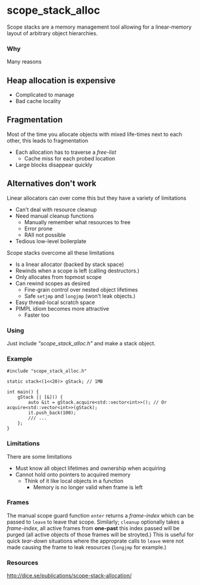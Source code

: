 # scope_stack_alloc

Scope stacks are a memory management tool allowing for a linear-memory layout
of arbitrary object hierarchies.

### Why
Many reasons

## Heap allocation is expensive
  * Complicated to manage
  * Bad cache locality

## Fragmentation
Most of the time you allocate objects with mixed life-times next to each other,
this leads to fragmentation
  * Each allocation has to traverse a *free-list*
    * Cache miss for each probed location
  * Large blocks disappear quickly

## Alternatives don't work
Linear allocators can over come this but they have a variety of limitations
  * Can't deal with resource cleanup
   * Need manual cleanup functions
     * Manually remember what resources to free
     * Error prone
     * RAII not possible
  * Tedious low-level boilerplate

Scope stacks overcome all these limitations
  * Is a linear allocator (backed by stack space)
  * Rewinds when a scope is left (calling destructors.)
  * Only allocates from topmost scope
  * Can rewind scopes as desired
    * Fine-grain control over nested object lifetimes
    * Safe `setjmp` and `longjmp` (won't leak objects.)
  * Easy thread-local scratch space
  * PIMPL idiom becomes more attractive
    * Faster too

### Using
Just include *"scope_stack_alloc.h"* and make a stack object.

### Example

    #include "scope_stack_alloc.h"

    static stack<(1<<20)> gStack; // 1MB

    int main() {
        gStack || [&]() {
            auto &it = gStack.acquire<std::vector<int>>(); // Or acquire<std::vector<int>>(gStack);
            it.push_back(100);
            /// ...
        };
    }

### Limitations
There are some limitations
  * Must know all object lifetimes and ownership when acquiring
  * Cannot hold onto pointers to acquired memory
    * Think of it like local objects in a function
      * Memory is no longer valid when frame is left

### Frames
The manual scope guard function `enter` returns a *frame-index* which can
be passed to `leave` to leave that scope. Similarly; `cleanup` optionally takes
a *frame-index*, all active frames from **one-past** this index passed will be
purged (all active objects of those frames will be stroyted.) This is useful for
quick *tear-down* situations where the approprate calls to `leave` were not
made causing the frame to leak resources (`longjmp` for example.)

### Resources
http://dice.se/publications/scope-stack-allocation/
